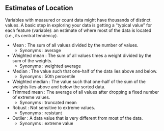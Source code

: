 ## Estimates of Location

Variables with measured or count data might have thousands of distinct values. A basic step in exploring your data is getting 
a “typical value” for each feature (variable): an estimate of where most of the data is located (i.e., its central tendency).

- Mean : The sum of all values divided by the number of values.
  - Synonyms : average
- Weighted mean : The sum of all values times a weight divided by the sum of the weights.
  - Synonyms : weighted average
- Median : The value such that one-half of the data lies above and below.
  - Synonyms : 50th percentile
- Weighted median : The value such that one-half of the sum of the weights lies above and below the sorted data.
- Trimmed mean : The average of all values after dropping a fixed number of extreme values.
  - Synonyms : truncated mean
- Robust : Not sensitive to extreme values.
  - Synonyms : resistant
- Outlier : A data value that is very different from most of the data.
  - Synonyms : extreme value
